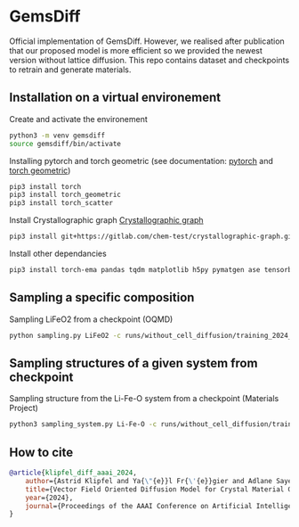 # GemsDiff

Official implementation of GemsDiff. However, we realised after publication that our proposed model is more efficient so we provided the newest version without lattice diffusion. This repo contains dataset and checkpoints to retrain and generate materials.

## Installation on a virtual environement

Create and activate the environement

```bash
python3 -m venv gemsdiff
source gemsdiff/bin/activate
```

Installing pytorch and torch geometric (see documentation: [pytorch](https://pytorch.org/get-started/locally/) and [torch geometric](https://pytorch-geometric.readthedocs.io/en/latest/install/installation.html))

```bash
pip3 install torch
pip3 install torch_geometric
pip3 install torch_scatter
```

Install Crystallographic graph [Crystallographic graph](https://github.com/aklipf/mat-graph)

```bash
pip3 install git+https://gitlab.com/chem-test/crystallographic-graph.git 
```

Install other dependancies

```bash
pip3 install torch-ema pandas tqdm matplotlib h5py pymatgen ase tensorboard
```

## Sampling a specific composition

Sampling LiFeO2 from a checkpoint (OQMD)

```bash
python sampling.py LiFeO2 -c runs/without_cell_diffusion/training_2024_02_23_16_13_55_oqmd_604 -o LiFeO2.cif
```

## Sampling structures of a given system from checkpoint

Sampling structure from the Li-Fe-O system from a checkpoint (Materials Project)

```bash
python3 sampling_system.py Li-Fe-O -c runs/without_cell_diffusion/training_2024_02_23_01_40_14_mp_110 -o Li-Fe-O.cif
```

## How to cite

```bibtex
@article{klipfel_diff_aaai_2024,
    author={Astrid Klipfel and Ya{\"{e}}l Fr{\'{e}}gier and Adlane Sayede and Zied Bouraoui},
    title={Vector Field Oriented Diffusion Model for Crystal Material Generation},
    year={2024},
    journal={Proceedings of the AAAI Conference on Artificial Intelligence}
}
```
